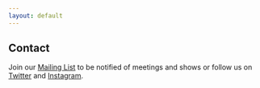 ```yaml
---
layout: default
---
```


## Contact

Join our [Mailing List](https://groups.google.com/forum/#!forum/livecodenyc) to be notified of meetings and shows or follow us on [Twitter](https://twitter.com/livecodenyc) and [Instagram](https://www.instagram.com/livecodenyc/).
